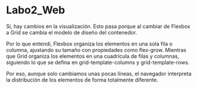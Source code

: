 # Labo2_Web

Sí, hay cambios en la visualización.
Esto pasa porque al cambiar de Flexbox a Grid se cambia el modelo de diseño del contenedor.

Por lo que entendi, Flexbox organiza los elementos en una sola fila o columna, ajustando su tamaño con propiedades como flex-grow. Mientras que Grid organiza los elementos en una cuadrícula de filas y columnas, siguiendo lo que se defina en grid-template-columns y grid-template-rows.

Por eso, aunque solo cambiamos unas pocas líneas, el navegador interpreta la distribución de los elementos de forma totalmente diferente.